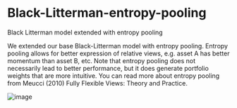 # Black-Litterman-entropy-pooling
Black Litterman model extended with entropy pooling

We extended our base Black-Litterman model with entropy pooling. Entropy pooling allows for better expression of relative views, e.g. asset A has better momentum than asset B, etc. Note that entropy pooling does not necessarily lead to better performance, but it does generate portfolio weights that are more intuitive. You can read more about entropy pooling from Meucci (2010) Fully Flexible Views: Theory and Practice.

![image](https://user-images.githubusercontent.com/105033135/188597432-13b9284f-8959-4865-84f9-102309a58ef9.png)
